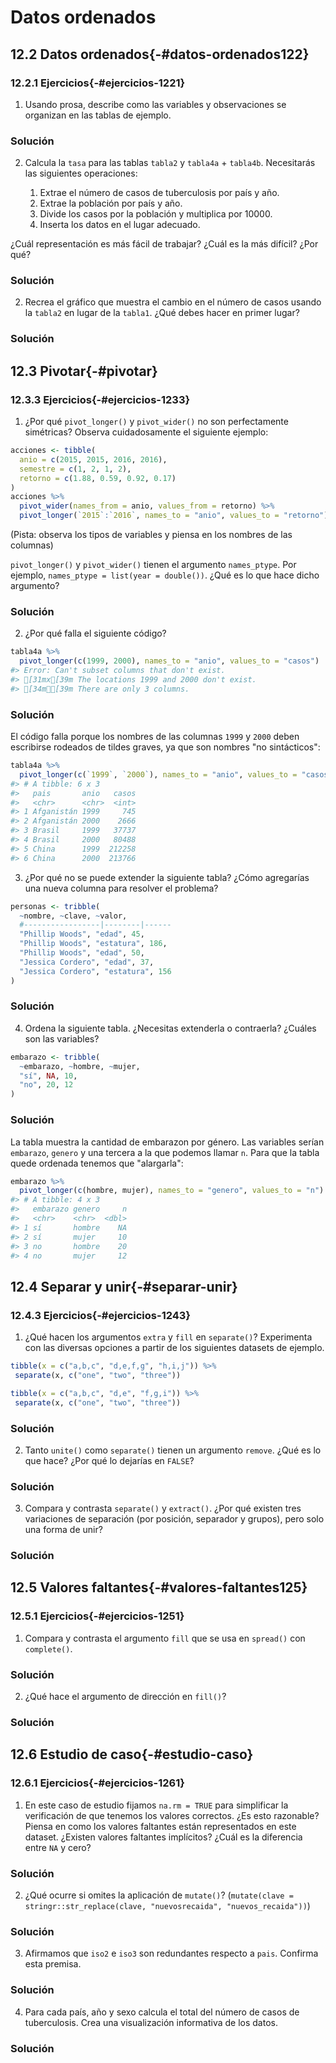 # Datos ordenados




## 12.2 Datos ordenados{-#datos-ordenados122}

### 12.2.1 Ejercicios{-#ejercicios-1221}

1. Usando prosa, describe como las variables y observaciones se organizan en las tablas de ejemplo.

<div class="solucion">
<h3>Solución</h3>

</div>


2. Calcula la `tasa` para las tablas `tabla2` y `tabla4a` + `tabla4b`.
 Necesitarás las siguientes operaciones:

   1. Extrae el número de casos de tuberculosis por país y año.
   2. Extrae la población por país y año.
   3. Divide los casos por la población y multiplica por 10000.
   4. Inserta los datos en el lugar adecuado.

 ¿Cuál representación es más fácil de trabajar? ¿Cuál es la más difícil? ¿Por qué?

<div class="solucion">
<h3>Solución</h3>

</div>


2. Recrea el gráfico que muestra el cambio en el número de casos usando la `tabla2` en lugar de la `tabla1`. ¿Qué debes hacer en primer lugar?


<div class="solucion">
<h3>Solución</h3>

</div>

## 12.3 Pivotar{-#pivotar}

### 12.3.3 Ejercicios{-#ejercicios-1233}

1. ¿Por qué `pivot_longer()` y `pivot_wider()` no son perfectamente simétricas?
 Observa cuidadosamente el siguiente ejemplo:


```r
acciones <- tibble(
  anio = c(2015, 2015, 2016, 2016),
  semestre = c(1, 2, 1, 2),
  retorno = c(1.88, 0.59, 0.92, 0.17)
)
acciones %>%
  pivot_wider(names_from = anio, values_from = retorno) %>%
  pivot_longer(`2015`:`2016`, names_to = "anio", values_to = "retorno")
```

 (Pista: observa los tipos de variables y piensa en los nombres de las columnas)

`pivot_longer()` y `pivot_wider()` tienen el argumento `names_ptype`. Por ejemplo, `names_ptype = list(year = double())`. ¿Qué es lo que hace dicho argumento?

<div class="solucion">
<h3>Solución</h3>

</div>

2. ¿Por qué falla el siguiente código?


```r
tabla4a %>%
  pivot_longer(c(1999, 2000), names_to = "anio", values_to = "casos")
#> Error: Can't subset columns that don't exist.
#> [31mx[39m The locations 1999 and 2000 don't exist.
#> [34mℹ[39m There are only 3 columns.
```

<div class="solucion">
<h3>Solución</h3>

El código falla porque los nombres de las columnas `1999` y `2000` deben escribirse rodeados de tildes graves, ya que son nombres "no sintácticos":


```r
tabla4a %>%
  pivot_longer(c(`1999`, `2000`), names_to = "anio", values_to = "casos")
#> # A tibble: 6 x 3
#>   pais       anio   casos
#>   <chr>      <chr>  <int>
#> 1 Afganistán 1999     745
#> 2 Afganistán 2000    2666
#> 3 Brasil     1999   37737
#> 4 Brasil     2000   80488
#> 5 China      1999  212258
#> 6 China      2000  213766
```


</div>

3. ¿Por qué no se puede extender la siguiente tabla? ¿Cómo agregarías una nueva columna para resolver el problema?


```r
personas <- tribble(
  ~nombre, ~clave, ~valor,
  #-----------------|--------|------
  "Phillip Woods", "edad", 45,
  "Phillip Woods", "estatura", 186,
  "Phillip Woods", "edad", 50,
  "Jessica Cordero", "edad", 37,
  "Jessica Cordero", "estatura", 156
)
```

<div class="solucion">
<h3>Solución</h3>

</div>

4. Ordena la siguiente tabla. ¿Necesitas extenderla o contraerla? ¿Cuáles son las variables?


```r
embarazo <- tribble(
  ~embarazo, ~hombre, ~mujer,
  "sí", NA, 10,
  "no", 20, 12
)
```

<div class="solucion">
<h3>Solución</h3>

La tabla muestra la cantidad de embarazon por género. Las variables serían `embarazo`, `genero` y una tercera a la que podemos llamar `n`. Para que la tabla quede ordenada tenemos que "alargarla":


```r
embarazo %>% 
  pivot_longer(c(hombre, mujer), names_to = "genero", values_to = "n")
#> # A tibble: 4 x 3
#>   embarazo genero     n
#>   <chr>    <chr>  <dbl>
#> 1 sí       hombre    NA
#> 2 sí       mujer     10
#> 3 no       hombre    20
#> 4 no       mujer     12
```


</div>

## 12.4 Separar y unir{-#separar-unir}

### 12.4.3 Ejercicios{-#ejercicios-1243}

1. ¿Qué hacen los argumentos `extra` y `fill` en `separate()`?
 Experimenta con las diversas opciones a partir de los siguientes datasets de ejemplo.

 
 ```r
 tibble(x = c("a,b,c", "d,e,f,g", "h,i,j")) %>%
  separate(x, c("one", "two", "three"))
 
 tibble(x = c("a,b,c", "d,e", "f,g,i")) %>%
  separate(x, c("one", "two", "three"))
 ```

<div class="solucion">
<h3>Solución</h3>

</div>


2. Tanto `unite()` como `separate()` tienen un argumento `remove`. ¿Qué es lo que hace?
¿Por qué lo dejarías en `FALSE`?

<div class="solucion">
<h3>Solución</h3>

</div>


3. Compara y contrasta `separate()` y `extract()`. ¿Por qué existen tres variaciones de
separación (por posición, separador y grupos), pero solo una forma de unir?

<div class="solucion">
<h3>Solución</h3>

</div>


## 12.5 Valores faltantes{-#valores-faltantes125}

### 12.5.1 Ejercicios{-#ejercicios-1251}

1. Compara y contrasta el argumento `fill` que se usa en `spread()` con `complete()`.

<div class="solucion">
<h3>Solución</h3>

</div>


2. ¿Qué hace el argumento de dirección en `fill()`?

<div class="solucion">
<h3>Solución</h3>

</div>


## 12.6 Estudio de caso{-#estudio-caso}

### 12.6.1 Ejercicios{-#ejercicios-1261}

1. En este caso de estudio fijamos `na.rm = TRUE` para simplificar la verificación de que tenemos los valores correctos. ¿Es esto razonable? Piensa en como los valores faltantes están representados en este dataset. ¿Existen valores faltantes implícitos? ¿Cuál es la diferencia entre `NA` y cero?

<div class="solucion">
<h3>Solución</h3>

</div>


2. ¿Qué ocurre si omites la aplicación de `mutate()`?
 (`mutate(clave = stringr::str_replace(clave, "nuevosrecaida", "nuevos_recaida"))`)

<div class="solucion">
<h3>Solución</h3>

</div>


3. Afirmamos que `iso2` e `iso3` son redundantes respecto a `pais`. Confirma esta premisa.

<div class="solucion">
<h3>Solución</h3>

</div>

4. Para cada país, año y sexo calcula el total del número de casos de tuberculosis. Crea una visualización informativa de los datos.

<div class="solucion">
<h3>Solución</h3>

</div>
